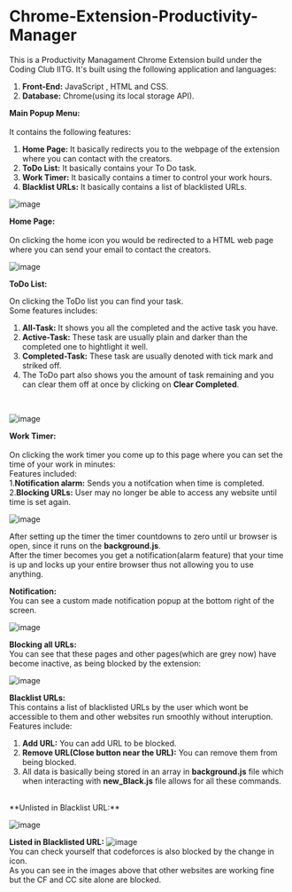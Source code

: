 # Chrome-Extension-Productivity-Manager

This is a Productivity Managament Chrome Extension build under the Coding Club IITG.
It's built using the following application and languages:

  1. **Front-End:** JavaScript , HTML and CSS.
  2. **Database:** Chrome(using its local storage API).

**Main Popup Menu:**<br/>
<br/>
It contains the following features:
  1. **Home Page:** It basically redirects you to the webpage of the extension where you can contact with the creators.
  2. **ToDo List:** It basically contains your To Do task.
  3. **Work Timer:** It basically contains a timer to control your work hours.
  4. **Blacklist URLs:** It basically contains a list of blacklisted URLs.

![image](https://user-images.githubusercontent.com/78587230/125006411-b22fac00-e07b-11eb-8e26-41d737c832c2.png)

**Home Page:**<br/>
<br/>
On clicking the home icon you would be redirected to a HTML web page where you can send your email to contact the creators.
<br/>

![image](https://user-images.githubusercontent.com/78587230/125007232-6bdb4c80-e07d-11eb-8bcc-87bc3cf25175.png)

**ToDo List:**<br/>

On clicking the ToDo list you can find your task.<br/>
Some features includes:
<br/>
  1. **All-Task:** It shows you all the completed and the active task you have.
  2. **Active-Task:** These task are usually plain and darker than the completed one to hightlight it well.
  3. **Completed-Task:** These task are usually denoted with tick mark and striked off.
  4. The ToDo part also shows you the amount of task remaining and you can clear them off at once by clicking on **Clear Completed**.
<br/>

![image](https://user-images.githubusercontent.com/78587230/125007738-8b26a980-e07e-11eb-9799-2fcd94df7e43.png)

**Work Timer:**<br/>
<br/>
On clicking the work timer you come up to this page where you can set the time of your work in minutes:<br/>
Features included:<br/>
  1.**Notification alarm:** Sends you a notifcation when time is completed.<br/>
  2.**Blocking URLs:** User may no longer be able to access any website until time is set again.<br/>

![image](https://user-images.githubusercontent.com/78587230/125008027-3df70780-e07f-11eb-801f-e643bbca6434.png)

After setting up the timer the timer countdowns to zero until ur browser is open, since it runs on the **background.js**.<br/>
After the timer becomes you get a notification(alarm feature) that your time is up and locks up your entire browser thus not allowing you to use anything.

  **Notification:**
<br/>
  You can see a custom made notification popup at the bottom right of the screen.
<br/>

  ![image](https://user-images.githubusercontent.com/78587230/125008603-70553480-e080-11eb-8645-796f5cecaf8b.png)

  **Blocking all URLs:**
<br/>
  You can see that these pages and other pages(which are grey now) have become inactive, as being blocked by the extension:
<br/>

![image](https://user-images.githubusercontent.com/78587230/125008770-d5108f00-e080-11eb-8203-dad1dcd7b372.png)

**Blacklist URLs:**
<br/>
This contains a list of blacklisted URLs by the user which wont be accessible to them and other websites run smoothly without interuption.<br/>
Features include:<br/>
  1. **Add URL:** You can add URL to be blocked.
  2. **Remove URL(Close button near the URL):** You can remove them from being blocked.
  3.  All data is basically being stored in an array in **background.js** file which when interacting with **new_Black.js** file allows for all these commands.<br/>
<br/>
**Unlisted in Blacklist URL:**

![image](https://user-images.githubusercontent.com/78587230/125009722-b7dcc000-e082-11eb-8f90-6ebbaff6cf23.png)

**Listed in Blacklisted URL:**
![image](https://user-images.githubusercontent.com/78587230/125009861-ff634c00-e082-11eb-802d-11c53cc2d493.png)<br/>
You can check yourself that codeforces is also blocked by the change in icon. 
<br/>
As you can see in the images above that other websites are working fine but the CF and CC site alone are blocked.
